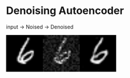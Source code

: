 # Denoising Autoencoder 

input -> Noised -> Denoised

<img src="./original.png" width="20%"><img src="./noise.png" width="20%"><img src="./output.png" width="20%">
